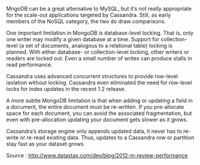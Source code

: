 MngoDB can be a great alternative to MySQL, but it’s not really 
appropriate for the scale-out applications targeted by Cassandra. Still, as 
early members of the NoSQL category, the two do draw comparisons.

One important limitation in MongoDB is database-level locking. That is, only
one writer may modify a given database at a time. Support for collection-
level (a set of documents, analogous to a relational table) locking is 
planned. With either database- or collection-level locking, other writers or
readers are locked out. Even a small number of writes can produce stalls in
read performance.

Cassandra uses advanced concurrent structures to provide row-level isolation
without locking. Cassandra even eliminated the need for row-level locks for
index updates in the recent 1.2 release.

A more subtle MongoDB limitation is that when adding or updating a field in 
a document, the entire document must be re-written. If you pre-allocate 
space for each document, you can avoid the associated fragmentation, but 
even with pre-allocation updating your document gets slower as it grows.

Cassandra’s storage engine only appends updated data, it never has to re-
write or re-read existing data. Thus, updates to a Cassandra row or 
partition stay fast as your dataset grows

Source :
http://www.datastax.com/dev/blog/2012-in-review-performance

